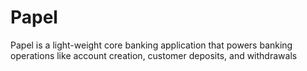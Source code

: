 # Papel
Papel is a light-weight core banking application that powers banking operations like account creation, customer deposits, and withdrawals
